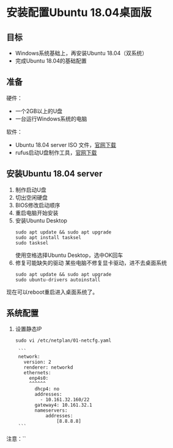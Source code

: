 # 安装配置Ubuntu 18.04桌面版

## 目标

- Windows系统基础上，再安装Ubuntu 18.04（双系统）
- 完成Ubuntu 18.04的基础配置

## 准备

硬件：
- 一个2GB以上的U盘
- 一台运行Windows系统的电脑

软件：
- Ubuntu 18.04 server ISO 文件，[官网下载](https://ubuntu.com/download/server)
- rufus启动U盘制作工具，[官网下载](https://rufus.ie/)

## 安装Ubuntu 18.04 server

1. 制作启动U盘
2. 切出空闲硬盘
3. BIOS修改启动顺序
4. 重启电脑开始安装
5. 安装Ubuntu Desktop
	```
	sudo apt update && sudo apt upgrade
	sudo apt install tasksel
	sudo tasksel
	```
	使用空格选择Ubuntu Desktop，选中OK回车
6. 修复可能缺失的驱动
	某些电脑不修复显卡驱动，进不去桌面系统
	```
	sudo apt update && sudo apt upgrade
	sudo ubuntu-drivers autoinstall
	```
现在可以reboot重启进入桌面系统了。

## 系统配置

1. 设置静态IP
	```
	sudo vi /etc/netplan/01-netcfg.yaml
	```
		```
		network:
		  version: 2
		  renderer: networkd
		  ethernets:
		    enp4s0:
		    ^^^^^^
		      dhcp4: no
		      addresses:
		        - 10.161.32.160/22
		      gateway4: 10.161.32.1
		      nameservers:
		          addresses:
		              [8.8.8.8]
		```

注意：``
<!--stackedit_data:
eyJoaXN0b3J5IjpbODk4NzMyMzIwLDQ0MjM5NzY0M119
-->